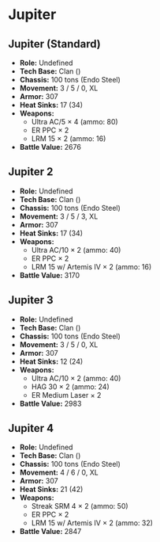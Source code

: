 # Jupiter
## Jupiter (Standard)
- **Role:** Undefined
- **Tech Base:** Clan ()
- **Chassis:** 100 tons (Endo Steel)
- **Movement:** 3 / 5 / 0, XL
- **Armor:** 307
- **Heat Sinks:** 17 (34)
- **Weapons:**
  - Ultra AC/5 × 4 (ammo: 80)
  - ER PPC × 2
  - LRM 15 × 2 (ammo: 16)
- **Battle Value:** 2676

## Jupiter 2
- **Role:** Undefined
- **Tech Base:** Clan ()
- **Chassis:** 100 tons (Endo Steel)
- **Movement:** 3 / 5 / 3, XL
- **Armor:** 307
- **Heat Sinks:** 17 (34)
- **Weapons:**
  - Ultra AC/10 × 2 (ammo: 40)
  - ER PPC × 2
  - LRM 15 w/ Artemis IV × 2 (ammo: 16)
- **Battle Value:** 3170

## Jupiter 3
- **Role:** Undefined
- **Tech Base:** Clan ()
- **Chassis:** 100 tons (Endo Steel)
- **Movement:** 3 / 5 / 0, XL
- **Armor:** 307
- **Heat Sinks:** 12 (24)
- **Weapons:**
  - Ultra AC/10 × 2 (ammo: 40)
  - HAG 30 × 2 (ammo: 24)
  - ER Medium Laser × 2
- **Battle Value:** 2983

## Jupiter 4
- **Role:** Undefined
- **Tech Base:** Clan ()
- **Chassis:** 100 tons (Endo Steel)
- **Movement:** 4 / 6 / 0, XL
- **Armor:** 307
- **Heat Sinks:** 21 (42)
- **Weapons:**
  - Streak SRM 4 × 2 (ammo: 50)
  - ER PPC × 2
  - LRM 15 w/ Artemis IV × 2 (ammo: 32)
- **Battle Value:** 2847

